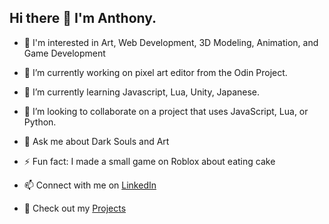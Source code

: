 ## Hi there 👋 I'm Anthony.

- 👀 I'm interested in Art, Web Development, 3D Modeling, Animation, and Game Development
- 🔭 I’m currently working on pixel art editor from the Odin Project.
- 🌱 I’m currently learning Javascript, Lua, Unity, Japanese.
- 👯 I’m looking to collaborate on a project that uses JavaScript, Lua, or Python.
- 💬 Ask me about Dark Souls and Art
- ⚡ Fun fact: I made a small game on Roblox about eating cake

- 📫 Connect with me on [LinkedIn](https://www.linkedin.com/in/anthony-duong1/)
- 💼 Check out my [Projects](https://anthony-portfolio-zeta.vercel.app/)
